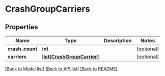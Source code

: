 # CrashGroupCarriers

## Properties
Name | Type | Description | Notes
------------ | ------------- | ------------- | -------------
**crash_count** | **int** |  | [optional] 
**carriers** | [**list[CrashGroupCarrier]**](CrashGroupCarrier.md) |  | [optional] 

[[Back to Model list]](../README.md#documentation-for-models) [[Back to API list]](../README.md#documentation-for-api-endpoints) [[Back to README]](../README.md)

